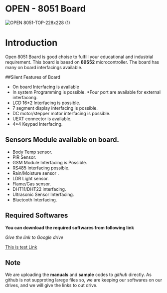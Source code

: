 # OPEN - 8051 Board

![OPEN  8051-TOP-228x228 (1)](https://user-images.githubusercontent.com/108651919/187369346-32a7fcf1-ac2a-4bbc-ae08-be68de652489.png)

# Introduction
Open 8051 Board is good choise to fulfill your educational and industrial requirement.
This board is baesd on **89S52** microcontroller.
The board has many on board interfacings available.

##Silent Features of Board
* On board Interfacing is available
* In system Programming is possible.
*Four port are available for external interfacong.
* LCD 16*2 Interfacing is possible.
* 7 segment display interfacing is possible.
* DC motor/stepper motor interfacing is possible.
* UEXT connector is available.
* 4*4 Keypad Interfacing.

## Sensors Module available on board.
* Body Temp sensor.
* PIR Sensor.
* GSM Module Interfacing is Possible.
* RS485 Interfacing possible.
* Rain/Moisture sensor .
* LDR Light sensor.
* Flame/Gas sensor.
* DHT11/DHT22 interfacing.
* Ultrasonic Sensor Interfacing.
* Bluetooth Interfacing.



## Required Softwares
**You can download the required softwares from following link**

_Give the link to Google drive_

[This is test Link](https://drive.google.com/drive/folders/1V8x7Ka2nBpdl4ACgt-lUTxmIR3zTtRGn?usp=share_link)

## Note
We are uploading the **manuals** and **sample** codes to _github_ directly.
As github is not supproting larege files so, we are keeping our softwares on our drives, 
and we will give the links to out drive.
